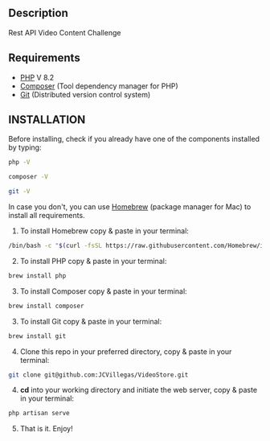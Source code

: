 ## Description
Rest API Video Content Challenge
## Requirements

- [PHP](https://www.php.net/) V 8.2
- [Composer](https://getcomposer.org/) (Tool dependency manager for PHP)
- [Git](https://git-scm.com/) (Distributed version control system)

## INSTALLATION

Before installing, check if you already have one of the components installed by typing:
```bash
php -V
```
```bash
composer -V
```
```bash
git -V
```

In case you don't, you can use [Homebrew](https://brew.sh/) (package manager for Mac) to install all requirements.

1. To install Homebrew copy & paste in your terminal:
```bash
/bin/bash -c "$(curl -fsSL https://raw.githubusercontent.com/Homebrew/install/HEAD/install.sh)"
```

2. To install PHP copy & paste in your terminal:
```bash
brew install php
```

3. To install Composer copy & paste in your terminal:
```bash
brew install composer
```

3. To install Git copy & paste in your terminal:
```bash
brew install git
```
4. Clone this repo in your preferred directory, copy & paste in your terminal:
```bash
git clone git@github.com:JCVillegas/VideoStore.git
```

4. **cd** into your working directory and initiate the web server, copy & paste in your terminal:
```bash
php artisan serve
```

5. That is it. Enjoy!

